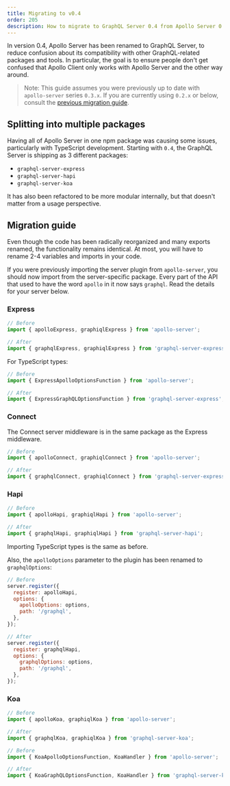 ```yaml
---
title: Migrating to v0.4
order: 205
description: How to migrate to GraphQL Server 0.4 from Apollo Server 0.3
---
```


In version 0.4, Apollo Server has been renamed to GraphQL Server, to reduce confusion about its compatibility with other GraphQL-related packages and tools. In particular, the goal is to ensure people don't get confused that Apollo Client only works with Apollo Server and the other way around.

> Note: This guide assumes you were previously up to date with `apollo-server` series `0.3.x`. If you are currently using `0.2.x` or below, consult the [previous migration guide](migration-hapi.md).

## Splitting into multiple packages

Having all of Apollo Server in one npm package was causing some issues, particularly with TypeScript development. Starting with `0.4`, the GraphQL Server is shipping as 3 different packages:

* `graphql-server-express`
* `graphql-server-hapi`
* `graphql-server-koa`

It has also been refactored to be more modular internally, but that doesn't matter from a usage perspective.

## Migration guide

Even though the code has been radically reorganized and many exports renamed, the functionality remains identical. At most, you will have to rename 2-4 variables and imports in your code.

If you were previously importing the server plugin from `apollo-server`, you should now import from the server-specific package. Every part of the API that used to have the word `apollo` in it now says `graphql`. Read the details for your server below.

### Express

```js
// Before
import { apolloExpress, graphiqlExpress } from 'apollo-server';

// After
import { graphqlExpress, graphiqlExpress } from 'graphql-server-express';
```

For TypeScript types:

```js
// Before
import { ExpressApolloOptionsFunction } from 'apollo-server';

// After
import { ExpressGraphQLOptionsFunction } from 'graphql-server-express';
```

### Connect

The Connect server middleware is in the same package as the Express middleware.

```js
// Before
import { apolloConnect, graphiqlConnect } from 'apollo-server';

// After
import { graphqlConnect, graphiqlConnect } from 'graphql-server-express';
```

### Hapi

```js
// Before
import { apolloHapi, graphiqlHapi } from 'apollo-server';

// After
import { graphqlHapi, graphiqlHapi } from 'graphql-server-hapi';
```

Importing TypeScript types is the same as before.

Also, the `apolloOptions` parameter to the plugin has been renamed to `graphqlOptions`:

```js
// Before
server.register({
  register: apolloHapi,
  options: {
    apolloOptions: options,
    path: '/graphql',
  },
});

// After
server.register({
  register: graphqlHapi,
  options: {
    graphqlOptions: options,
    path: '/graphql',
  },
});
```

### Koa

```js
// Before
import { apolloKoa, graphiqlKoa } from 'apollo-server';

// After
import { graphqlKoa, graphiqlKoa } from 'graphql-server-koa';
```

```js
// Before
import { KoaApolloOptionsFunction, KoaHandler } from 'apollo-server';

// After
import { KoaGraphQLOptionsFunction, KoaHandler } from 'graphql-server-koa';
```
